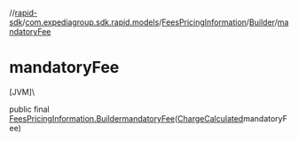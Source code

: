 //[rapid-sdk](../../../../index.md)/[com.expediagroup.sdk.rapid.models](../../index.md)/[FeesPricingInformation](../index.md)/[Builder](index.md)/[mandatoryFee](mandatory-fee.md)

# mandatoryFee

[JVM]\

public final [FeesPricingInformation.Builder](index.md)[mandatoryFee](mandatory-fee.md)([ChargeCalculated](../../-charge-calculated/index.md)mandatoryFee)
